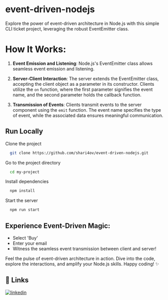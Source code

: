 # event-driven-nodejs

Explore the power of event-driven architecture in Node.js with this simple CLI ticket project, leveraging the robust EventEmitter class.

# How It Works:
1. **Event Emission and Listening**: Node.js's EventEmitter class allows seamless event emission and listening.

2. **Server-Client Interaction**: The server extends the EventEmitter class, accepting the client object as a parameter in its constructor. Clients utilize the `on` function, where the first parameter signifies the event name, and the second parameter holds the callback function.

3. **Transmission of Events**: Clients transmit events to the server component using the `emit` function. The event name specifies the type of event, while the associated data ensures meaningful communication.
## Run Locally

Clone the project

```bash
  git clone https://github.com/shari4ov/event-driven-nodejs.git
```

Go to the project directory

```bash
  cd my-project
```

Install dependencies

```bash
  npm install
```

Start the server

```bash
  npm run start
```

## Experience Event-Driven Magic:
- Select 'Buy'
- Enter your email
- Witness the seamless event transmission between client and server!

Feel the pulse of event-driven architecture in action. Dive into the code, explore the interactions, and amplify your Node.js skills. Happy coding! ✨


## 🔗 Links
[![linkedin](https://img.shields.io/badge/linkedin-0A66C2?style=for-the-badge&logo=linkedin&logoColor=white)](https://www.linkedin.com/in/kanan-sharifli//)

